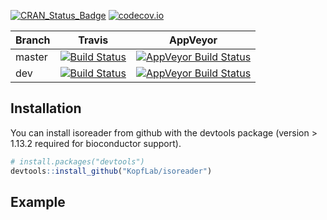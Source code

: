 
<!-- README.md is generated from README.Rmd. Please edit that file -->
[![CRAN\_Status\_Badge](http://www.r-pkg.org/badges/version/isoreader)](https://cran.r-project.org/package=isoreader) [![codecov.io](https://codecov.io/github/KopfLab/isoreader/coverage.svg?branch=master)](https://codecov.io/github/KopfLab/isoreader?branch=master)

| Branch | Travis                                                                                                                | AppVeyor                                                                                                                                                                   |
|--------|-----------------------------------------------------------------------------------------------------------------------|----------------------------------------------------------------------------------------------------------------------------------------------------------------------------|
| master | [![Build Status](https://travis-ci.org/KopfLab/isoreader.svg?branch=master)](https://travis-ci.org/KopfLab/isoreader) | [![AppVeyor Build Status](https://ci.appveyor.com/api/projects/status/github/KopfLab/isoreader?branch=master&svg=true)](https://ci.appveyor.com/project/KopfLab/isoreader) |
| dev    | [![Build Status](https://travis-ci.org/KopfLab/isoreader.svg?branch=dev)](https://travis-ci.org/KopfLab/isoreader)    | [![AppVeyor Build Status](https://ci.appveyor.com/api/projects/status/github/KopfLab/isoreader?branch=dev&svg=true)](https://ci.appveyor.com/project/KopfLab/isoreader)    |

Installation
------------

You can install isoreader from github with the devtools package (version &gt; 1.13.2 required for bioconductor support).

``` r
# install.packages("devtools")
devtools::install_github("KopfLab/isoreader")
```

Example
-------
